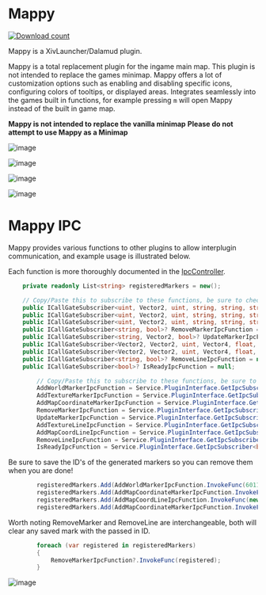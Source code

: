 # Mappy
[![Download count](https://img.shields.io/endpoint?url=https://vz32sgcoal.execute-api.us-east-1.amazonaws.com/Mappy)](https://github.com/MidoriKami/Mappy)

Mappy is a XivLauncher/Dalamud plugin.

Mappy is a total replacement plugin for the ingame main map. This plugin is not intended to replace the games minimap.
Mappy offers a lot of customization options such as enabling and disabling specific icons, configuring colors of tooltips, or displayed areas.
Integrates seamlessly into the games built in functions, for example pressing `m` will open Mappy instead of the built in game map.

**Mappy is not intended to replace the vanilla minimap**
**Please do not attempt to use Mappy as a Minimap**

![image](https://github.com/MidoriKami/Mappy/assets/9083275/02d79ece-f2ba-458f-9ea4-c59500c19674)

![image](https://github.com/MidoriKami/Mappy/assets/9083275/a1328788-4fca-49a1-883f-420820e81682)

![image](https://github.com/MidoriKami/Mappy/assets/9083275/41357ae5-5e1d-4b27-8cc4-a409bf6042b9)

![image](https://github.com/MidoriKami/Mappy/assets/9083275/f02ffcd2-b290-4764-8a1a-9a6e9843e576)

# Mappy IPC
Mappy provides various functions to other plugins to allow interplugin communication, and example usage is illustrated below.

Each function is more thoroughly documented in the [IpcController](https://github.com/MidoriKami/Mappy/blob/master/Mappy/System/IpcController.cs).

```cs
    private readonly List<string> registeredMarkers = new();

    // Copy/Paste this to subscribe to these functions, be sure to check for IPCNotReady exceptions ;)
    public ICallGateSubscriber<uint, Vector2, uint, string, string, string>? AddWorldMarkerIpcFunction = null;
    public ICallGateSubscriber<uint, Vector2, uint, string, string, string>? AddTextureMarkerIpcFunction = null;
    public ICallGateSubscriber<uint, Vector2, uint, string, string, string>? AddMapCoordinateMarkerIpcFunction = null;
    public ICallGateSubscriber<string, bool>? RemoveMarkerIpcFunction = null;
    public ICallGateSubscriber<string, Vector2, bool>? UpdateMarkerIpcFunction = null;
    public ICallGateSubscriber<Vector2, Vector2, uint, Vector4, float, string>? AddTextureLineIpcFunction = null;
    public ICallGateSubscriber<Vector2, Vector2, uint, Vector4, float, string>? AddMapCoordLineIpcFunction = null;
    public ICallGateSubscriber<string, bool>? RemoveLineIpcFunction = null;
    public ICallGateSubscriber<bool>? IsReadyIpcFunction = null;
```

```cs
        // Copy/Paste this to subscribe to these functions, be sure to check for IPCNotReady exceptions ;)
        AddWorldMarkerIpcFunction = Service.PluginInterface.GetIpcSubscriber<uint, Vector2, uint, string, string, string>("Mappy.World.AddMarker");
        AddTextureMarkerIpcFunction = Service.PluginInterface.GetIpcSubscriber<uint, Vector2, uint, string, string, string>("Mappy.Texture.AddMarker");
        AddMapCoordinateMarkerIpcFunction = Service.PluginInterface.GetIpcSubscriber<uint, Vector2, uint, string, string, string>("Mappy.MapCoord.AddMarker");
        RemoveMarkerIpcFunction = Service.PluginInterface.GetIpcSubscriber<string, bool>("Mappy.RemoveMarker");
        UpdateMarkerIpcFunction = Service.PluginInterface.GetIpcSubscriber<string, Vector2, bool>("Mappy.UpdateMarker");
        AddTextureLineIpcFunction = Service.PluginInterface.GetIpcSubscriber<Vector2, Vector2, uint, Vector4, float, string>("Mappy.Texture.AddLine");
        AddMapCoordLineIpcFunction = Service.PluginInterface.GetIpcSubscriber<Vector2, Vector2, uint, Vector4, float, string>("Mappy.MapCoord.AddLine");
        RemoveLineIpcFunction = Service.PluginInterface.GetIpcSubscriber<string, bool>("Mappy.RemoveLine");
        IsReadyIpcFunction = Service.PluginInterface.GetIpcSubscriber<bool>("Mappy.IsReady");
```

Be sure to save the ID's of the generated markers so you can remove them when you are done!
```cs
        registeredMarkers.Add(AddWorldMarkerIpcFunction.InvokeFunc(6011, new Vector2(0.0f, 0.0f), 0, "TestMarker", "TestDescription"));
        registeredMarkers.Add(AddMapCoordinateMarkerIpcFunction.InvokeFunc(60011, new Vector2(25.0f, 9.9f), 700, "TestMarker", "TestDescription\nWithMultiline"));
        registeredMarkers.Add(AddMapCoordLineIpcFunction.InvokeFunc(new Vector2(25.0f, 9.9f), new Vector2(33.7f, 15.2f), 700, KnownColor.Aqua.AsVector4(), 2.0f));
        registeredMarkers.Add(AddMapCoordinateMarkerIpcFunction.InvokeFunc(60011, new Vector2(33.7f, 15.2f), 700, "TestMarker", "TestDescription\nWithMultiline"));
```

Worth noting RemoveMarker and RemoveLine are interchangeable, both will clear any saved mark with the passed in ID.
```cs
        foreach (var registered in registeredMarkers)
        {
            RemoveMarkerIpcFunction?.InvokeFunc(registered);
        }
```


![image](https://github.com/MidoriKami/Mappy/assets/9083275/160308b3-287c-4103-812d-08bef3277658)

